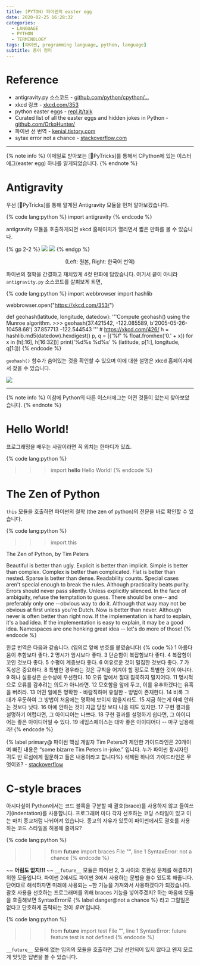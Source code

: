 ```yaml
---
title: (PYTON) 파이썬의 easter egg
date: 2020-02-25 16:28:32
categories:
  - LANGUAGE
  - PYTHON
  - TERMINOLOGY
tags: [파이썬, programming language, python, language]
subtitle: 용어 정리
---
```


# Reference

- antigravity.py 소스코드 - [github.com/python/cpython/...](https://github.com/python/cpython/blob/master/Lib/antigravity.py#L7-L17)
- xkcd 링크 - [xkcd.com/353](https://xkcd.com/353/)
- python easter eggs - [repl.it/talk](https://repl.it/talk/share/Python-Easter-Egg/25634)
- Curated list of all the easter eggs and hidden jokes in Python - [github.com/OrkoHunter/](https://github.com/OrkoHunter/python-easter-eggs)
- 파이썬 선 번역 - [kenial.tistory.com](https://kenial.tistory.com/903)
- sytax error not a chance - [stackoverflow.com](https://stackoverflow.com/questions/17811855/syntax-error-not-a-chance)

---

{% note info %}
이메일로 받아보는 [🐍PyTricks]를 통해서 CPython에 있는 이스터에그(easter egg) 하나를 알게되었습니다.
{% endnote %}


# Antigravity

우선 [🐍PyTricks]를 통해 알게된 Antigravity 모듈을 먼저 알아보겠습니다.

{% code lang:python %}
import antigravity {% endcode %}

antigravity 모듈을 호출하게되면 xkcd 홈페이지가 열리면서 짧은 만화를 볼 수 있습니다.

{% gp 2-2 %}
<img src='https://imgs.xkcd.com/comics/python.png'>
<img src='https://ww.namu.la/s/adb574b12427b293e0f08880f5c40746498afc9c3873d14a9bb9ee2bac99bfbd5a15f8aa6244ea78e60b378bb642b6cf5782ba40a7bd451368e5fe1171b0ae689515651c34fccaa0e505dd6673298c9432104cef2299ae62c57ddcde31793582'>
{% endgp %}

<div style="text-align:center">(Left: 원본, Right: 한국어 번역)</div>

파이썬의 철학을 간결하고 재치있게 4컷 만화에 담았습니다.
여기서 끝이 아니라 `antigravity.py` 소스코드를 살펴보게 되면,

{% code lang:python %}
import webbrowser
import hashlib

webbrowser.open("https://xkcd.com/353/")

def geohash(latitude, longitude, datedow):
    '''Compute geohash() using the Munroe algorithm.
    >>> geohash(37.421542, -122.085589, b'2005-05-26-10458.68')
    37.857713 -122.544543
    '''
    # https://xkcd.com/426/
    h = hashlib.md5(datedow).hexdigest()
    p, q = [('%f' % float.fromhex('0.' + x)) for x in (h[:16], h[16:32])]
    print('%d%s %d%s' % (latitude, p[1:], longitude, q[1:])) {% endcode %}

`geohash()` 함수가 숨어있는 것을 확인할 수 있으며 이에 대한 설명은 xkcd 홈페이지에서 찾을 수 있습니다.

<img src='https://imgs.xkcd.com/comics/geohashing.png'>

---

{% note info %}
이참에 Python의 다른 이스터에그는 어떤 것들이 있는지 찾아보았습니다.
{% endnote %}


# Hello World!

프로그래밍을 배우는 사람이라면 꼭 외치는 한마디가 있죠.

{% code lang:python %}
>>> import __hello__
Hello World! {% endcode %}

# The Zen of Python

`this` 모듈을 호출하면 파이썬의 철학 (the zen of python)의 전문을 바로 확인할 수 있습니다.

{% code lang:python %}
>>> import this

The Zen of Python, by Tim Peters

Beautiful is better than ugly.
Explicit is better than implicit.
Simple is better than complex.
Complex is better than complicated.
Flat is better than nested.
Sparse is better than dense.
Readability counts.
Special cases aren't special enough to break the rules.
Although practicality beats purity.
Errors should never pass silently.
Unless explicitly silenced.
In the face of ambiguity, refuse the temptation to guess.
There should be one-- and preferably only one --obvious way to do it.
Although that way may not be obvious at first unless you're Dutch.
Now is better than never.
Although never is often better than right now.
If the implementation is hard to explain, it's a bad idea.
If the implementation is easy to explain, it may be a good idea.
Namespaces are one honking great idea -- let's do more of those! {% endcode %}

한글 번역은 다음과 같습니다. (임의로 앞에 번호를 붙였습니다)
{% code %}
1 아름다움이 추함보다 좋다.
2 명시가 암시보다 좋다.
3 단순함이 복잡함보다 좋다.
4 복잡함이 꼬인 것보다 좋다.
5 수평이 계층보다 좋다.
6 여유로운 것이 밀집한 것보다 좋다.
7 가독성은 중요하다.
8 특별한 경우라는 것은 규칙을 어겨야 할 정도로 특별한 것이 아니다.
9 허나 실용성은 순수성에 우선한다.
10 오류 앞에서 절대 침묵하지 말지어다.
11 명시적으로 오류를 감추려는 의도가 아니라면.
12 모호함을 앞에 두고, 이를 유추하겠다는 유혹을 버려라.
13 어떤 일에든 명확한 - 바람직하며 유일한 - 방법이 존재한다.
14 비록 그대가 우둔하여 그 방법이 처음에는 명확해 보이지 않을지라도.
15 지금 하는게 아예 안하는 것보다 낫다.
16 아예 안하는 것이 지금 당장 보다 나을 때도 있지만.
17 구현 결과를 설명하기 어렵다면, 그 아이디어는 나쁘다.
18 구현 결과를 설명하기 쉽다면, 그 아이디어는 좋은 아이디어일 수 있다.
19 네임스페이스는 대박 좋은 아이디어다 -- 마구 남용해라! {% endcode %}

{% label primary@ 파이썬 핵심 개발자 Tim Peters가 제안한 가이드라인은 20개이며 빠진 내용은 “some bizarre Tim Peters in-joke.” 입니다. 누가 파이썬 창시자인 귀도 반 로섬에게 질문하고 들은 내용이라고 합니다%}
삭제된 하나의 가이드라인은 무엇이죠? - [stackoverflow](https://stackoverflow.com/questions/4504487/the-zen-of-python-distils-the-guiding-principles-for-python-into-20-aphorisms-bu/4504891)

# C-style braces

아시다싶이 Python에서는 코드 블록을 구분할 때 괄호(brace)를 사용하지 않고 들여쓰기(indentation)를 사용합니다.
프로그래머 마다 각자 선호하는 코딩 스타일이 있고 이는 마치 종교처럼 나뉘어져 있습니다.
종교의 자유가 있듯이 파이썬에서도 괄호를 사용하는 코드 스타일을 허용해 줄까요?

{% code lang:python %}
>>> from __future__ import braces
  File "<stdin>", line 1
  SyntaxError: not a chance {% endcode %}

~~ **어림도 없지!!!** ~~
`__future__` 모듈은 파이썬 2, 3 사이의 호환성 문제를 해결하기 위한 모듈입니다. 파이썬 2에서도 파이썬 3에서 사용하는 문법을 쓸수 있도록 해줍니다. 단어대로 해석하자면 미래에 사용되는 ~한 기능을 가져와서 사용하겠다가 되겠습니다.
괄호 사용을 선호하는 프로그래머를 위해 braces 기능을 넣어주겠지? 하는 마음에 모듈을 호출해보면 SyntaxError로 {% label danger@not a chance %} 라고 그럴일은 없다고 단호하게 출력되는 것이 _유머_ 입니다.

{% code lang:python %}
>>> from __future__ import test
  File "<stdin>", line 1
  SyntaxError: future feature test is not defined {% endcode %}

`__future__` 모듈에 없는 임의의 모듈을 호출하면 그냥 선언되어 있지 않다고 왠지 모르게 밋밋한 답변을 볼 수 있습니다.
